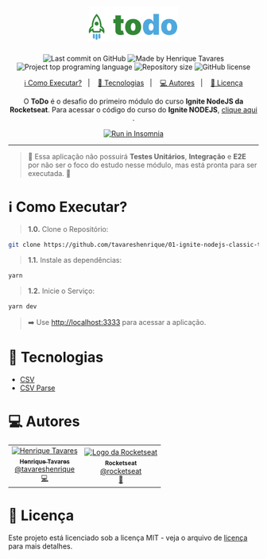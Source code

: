 <h1 align="center">
  <img alt="Classic Todo List" title="ToDo" src="https://raw.githubusercontent.com/tavareshenrique/01-ignite-nodejs-classic-todo/484bae4f860cb84b4120376fc679e1babcaabb67/assets/logo.svg" width="180px" />
</h1>

<p align="center">
  <img alt="Last commit on GitHub" src="https://img.shields.io/github/last-commit/tavareshenrique/01-ignite-nodejs-classic-todo?color=328735">
  <img alt="Made by Henrique Tavares" src="https://img.shields.io/badge/made%20by-Henrique Tavares-%20?color=328735">
  <img alt="Project top programing language" src="https://img.shields.io/github/languages/top/tavareshenrique/01-ignite-nodejs-classic-todo?color=4ea8de">
  <img alt="Repository size" src="https://img.shields.io/github/repo-size/tavareshenrique/01-ignite-nodejs-classic-todo?color=4ea8de">
  <img alt="GitHub license" src="https://img.shields.io/github/license/tavareshenrique/01-ignite-nodejs-classic-todo?color=4ea8de">
</p>

<p align="center">
  <a href="#information_source-como-executar">ℹ️ Como Executar?</a>&nbsp;&nbsp;&nbsp;|&nbsp;&nbsp;&nbsp;
  <a href="#rocket-tecnologias">🚀 Tecnologias</a>&nbsp;&nbsp;&nbsp;|&nbsp;&nbsp;&nbsp;
  <a href="#computer-autores">💻 Autores</a>&nbsp;&nbsp;&nbsp;|&nbsp;&nbsp;&nbsp;
  <a href="#memo-licença">📝 Licença</a>
</p>

<p align="center">
  O <b>ToDo</b> é o desafio do primeiro módulo do curso  <b>Ignite NodeJS da Rocketseat</b>. Para acessar o código do curso do <b>Ignite NODEJS</b>, <a href="https://github.com/tavareshenrique/ignite-nodejs">clique aqui</a> .
</p>

<p align="center">
  <a href="https://insomnia.rest/run/?label=01%20-%20Ignite%20NodeJS%20%2F%20Classic%20ToDo&uri=https%3A%2F%2Fraw.githubusercontent.com%2Ftavareshenrique%2F01-ignite-nodejs-classic-todo%2Fmain%2Fassets%2FInsomnia_2024-08-25.json" target="_blank"><img src="https://insomnia.rest/images/run.svg" alt="Run in Insomnia"></a>
</p>

---

> 🧪 Essa aplicação não possuirá **Testes Unitários**, **Integração** e **E2E** por não ser o foco do estudo nesse módulo, mas está pronta para ser executada. 🧪

# :information_source: Como Executar?

> **1.0.** Clone o Repositório:

```bash
git clone https://github.com/tavareshenrique/01-ignite-nodejs-classic-todo.git
```

> **1.1.** Instale as dependências:

```bash
yarn
```

> **1.2.** Inicie o Serviço:

```bash
yarn dev
```

> ➡️ Use [http://localhost:3333](http://localhost:3333) para acessar a aplicação.


# :rocket: Tecnologias

- [CSV](https://github.com/adaltas/node-csv)
- [CSV Parse](https://github.com/adaltas/node-csv)

# :computer: Autores

<table>
  <tr>
    <td align="center">
      <a href="http://github.com/tavareshenrique/">
        <img src="https://avatars1.githubusercontent.com/u/27022914?v=4" width="100px;" alt="Henrique Tavares"/>
        <br />
        <sub>
          <b>Henrique Tavares</b>
        </sub>
       </a>
       <br />
       <a href="https://www.linkedin.com/in/tavareshenrique/" title="Linkedin">@tavareshenrique</a>
       <br />
       <a href="https://github.com/tavareshenrique/go-barber-web-ts/commits?author=tavareshenrique" title="Code">💻</a>
    </td>
    <td align="center">
      <a href="http://github.com/rocketseat/">
        <img src="https://avatars.githubusercontent.com/u/28929274?s=200&v=4" width="100px;" alt="Logo da Rocketseat"/>
        <br />
        <sub>
          <b>Rocketseat</b>
        </sub>
       </a>
       <br />
       <a href="http://github.com/rocketseat/" title="Linkedin">@rocketseat</a>
       <br />
       <a href="https://github.com/tavareshenrique/go-barber-web-ts/commits?author=tavareshenrique" title="Education Platform">🚀</a>
    </td>
  </tr>
</table>

# :memo: Licença

Este projeto está licenciado sob a licença MIT - veja o arquivo de [licença](./LICENSE) para mais detalhes.
